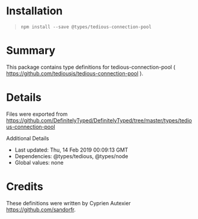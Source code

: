 # Installation
> `npm install --save @types/tedious-connection-pool`

# Summary
This package contains type definitions for tedious-connection-pool ( https://github.com/tediousjs/tedious-connection-pool ).

# Details
Files were exported from https://github.com/DefinitelyTyped/DefinitelyTyped/tree/master/types/tedious-connection-pool

Additional Details
 * Last updated: Thu, 14 Feb 2019 00:09:13 GMT
 * Dependencies: @types/tedious, @types/node
 * Global values: none

# Credits
These definitions were written by Cyprien Autexier <https://github.com/sandorfr>.
